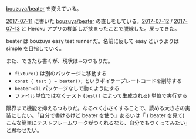 [bouzuya/beater][] を変えている。

[2017-07-11][] に書いた [bouzuya/beater][] の直しをしている。[2017-07-12][] / [2017-07-13][] と Heroku アプリの棚卸しが挟まったことで脱線した。戻ってきた。

beater は bouzuya easy test runner だ。名前に反して easy というよりは simple を目指していく。

また、できたら書くが、現状は↓のつもりだ。

- `fixture()` は別のパッケージに移動する
- `const { test } = beater();` というボイラープレートコードを削除する
- `beater-cli` パッケージなしで動くようにする
- ファイル単位ではなくテスト (`test()` によって生成される) 単位で実行する

限界まで機能を抑えるつもりだ。なるべく小さくすることで、読める大きさの実装にしたい。「自分で書けるけど beater を使う」あるいは「 ( beater を見て) こんな簡単にテストフレームワークがつくれるなら、自分でもつくってみたい」と思わせたい。

[bouzuya/beater]: https://github.com/bouzuya/beater
[2017-07-11]: https://blog.bouzuya.net/2017/07/11/
[2017-07-12]: https://blog.bouzuya.net/2017/07/12/
[2017-07-13]: https://blog.bouzuya.net/2017/07/13/
